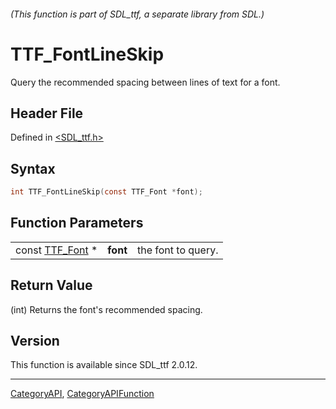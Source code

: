 ###### (This function is part of SDL_ttf, a separate library from SDL.)
# TTF_FontLineSkip

Query the recommended spacing between lines of text for a font.

## Header File

Defined in [<SDL_ttf.h>](https://github.com/libsdl-org/SDL_ttf/blob/SDL2/include/SDL_ttf.h)

## Syntax

```c
int TTF_FontLineSkip(const TTF_Font *font);
```

## Function Parameters

|                              |          |                    |
| ---------------------------- | -------- | ------------------ |
| const [TTF_Font](TTF_Font) * | **font** | the font to query. |

## Return Value

(int) Returns the font's recommended spacing.

## Version

This function is available since SDL_ttf 2.0.12.

----
[CategoryAPI](CategoryAPI), [CategoryAPIFunction](CategoryAPIFunction)

